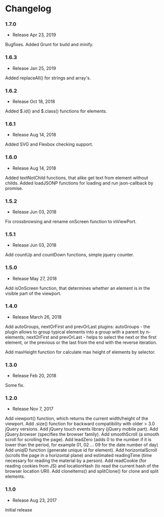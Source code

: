 Changelog
=========

### 1.7.0

* Release Apr 23, 2019

Bugfixes.
Added Grunt for build and minify.

### 1.6.3

* Release Jan 25, 2019

Added replaceAll() for strings and array's.

### 1.6.2

* Release Oct 18, 2018

Added $.id() and $.class() functions for elements.

### 1.6.1

* Release Aug 14, 2018

Added SVG and Flexbox checking support.

### 1.6.0

* Release Aug 14, 2018

Added textNotChild functions, that alike get text from element without childs.
Added loadJSONP functions for loading and run json-callback by promise.

### 1.5.2

* Release Jun 03, 2018

Fix crossbrowsing and rename onScreen function to inViewPort.

### 1.5.1

* Release Jun 03, 2018

Add countUp and countDown functions, simple jquery counter.

### 1.5.0

* Release May 27, 2018

Add isOnScreen function, that determines whether an element is in the visible part of the viewport.

### 1.4.0

* Release March 26, 2018

Add autoGroups, nextOrFirst and prevOrLast plugins:
autoGroups - the plugin allows to group typical elements into a group with a parent by n-elements;
nextOrFirst and prevOrLast - helps to select the next or the first element, or the previous or the last from the end with the reverse iteration.

Add maxHeight function for calculate max height of elements by selector.

### 1.3.0

* Release Feb 20, 2018

Some fix.

### 1.2.0

* Release Nov 7, 2017

Add viewport() function, which returns the current width/height of the viewport.
Add .size() function for backward compatibility with older > 3.0 jQuery versions.
Add jQuery touch events library (jQuery mobile part).
Add jQuery.browser (specifies the browser family).
Add smoothScroll (a smooth scroll for scrolling the page).
Add leadZero (adds 0 to the number if it is lower than the period, for example 01, 02 ... 09 for the date number of day)
Add uniqID function (generate unique id for element).
Add horizontalScroll (scrolls the page in a horizontal plane) and estimated readingTime (time necessary for reading the material by a person).
Add readCookie (for reading cookies from JS) and locationHash (to read the current hash of the browser location URI).
Add cloneItems() and splitClone() for clone and split elements.

### 1.1.0

* Release Aug 23, 2017

Initial release

